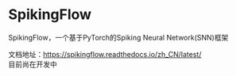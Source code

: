 # SpikingFlow
SpikingFlow，一个基于PyTorch的Spiking Neural Network(SNN)框架

文档地址：https://spikingflow.readthedocs.io/zh_CN/latest/  
目前尚在开发中

